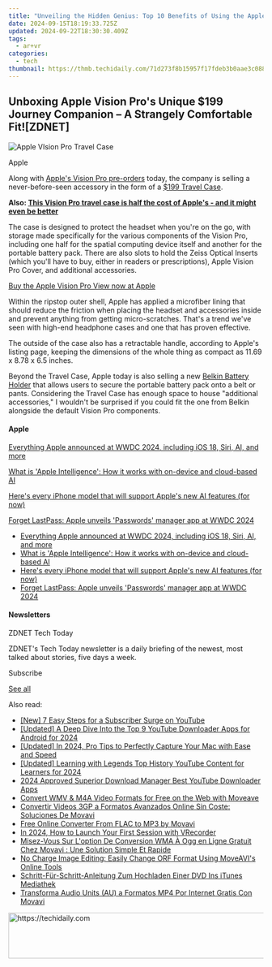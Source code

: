 ```yaml
---
title: "Unveiling the Hidden Genius: Top 10 Benefits of Using the Apple Vision Pro | Tech Innovations"
date: 2024-09-15T18:19:33.725Z
updated: 2024-09-22T18:30:30.409Z
tags:
  - ar+vr
categories:
  - tech
thumbnail: https://thmb.techidaily.com/71d273f8b15957f17fdeb3b0aae3c0885fe07f2dce2ef3352473abd411f32443.jpg
---
```


## Unboxing Apple Vision Pro's Unique $199 Journey Companion – A Strangely Comfortable Fit![ZDNET]

![Apple VIsion Pro Travel Case](https://www.zdnet.com/a/img/resize/b07d9a769e671d04883cadfa09baa93ea1fc4cdb/2024/01/19/9d6b9ecf-7934-48a0-a59e-55d05345ecb2/mw2f3.jpg?auto=webp&precrop=1000,562,x0,y196&width=1280)

Apple

Along with [Apple's Vision Pro pre-orders](https://apple.sjv.io/c/159047/435031/7613?&sharedid=zdnet&partnerpropertyid=1980086&u=https%3A%2F%2Fwww.apple.com%2Fapple-vision-pro%2F&subId1=zd-%5F%5FCOM%5FCLICK%5FID%5F%5F-dtp) today, the company is selling a never-before-seen accessory in the form of a [$199 Travel Case](https://apple.sjv.io/c/159047/435031/7613?&sharedid=zdnet&partnerpropertyid=1980086&u=https%3A%2F%2Fwww.apple.com%2Fshop%2Fproduct%2FMW2F3LL%2FA%2Fapple-vision-pro-travel-case&subId1=zd-%5F%5FCOM%5FCLICK%5FID%5F%5F-dtp).

**Also: [This Vision Pro travel case is half the cost of Apple's - and it might even be better](https://www.zdnet.com/article/this-vision-pro-travel-case-is-half-the-cost-of-apples-and-it-might-even-be-better-nice-dot-1/)**

The case is designed to protect the headset when you're on the go, with storage made specifically for the various components of the Vision Pro, including one half for the spatial computing device itself and another for the portable battery pack. There are also slots to hold the Zeiss Optical Inserts (which you'll have to buy, either in readers or prescriptions), Apple Vision Pro Cover, and additional accessories.

[Buy the Apple Vision Pro View now at Apple](https://apple.sjv.io/c/159047/435031/7613?&sharedid=zdnet&partnerpropertyid=1980086&u=https%3A%2F%2Fwww.apple.com%2Fapple-vision-pro%2F&subId1=zd-%5F%5FCOM%5FCLICK%5FID%5F%5F-dtp)

Within the ripstop outer shell, Apple has applied a microfiber lining that should reduce the friction when placing the headset and accessories inside and prevent anything from getting micro-scratches. That's a trend we've seen with high-end headphone cases and one that has proven effective.

The outside of the case also has a retractable handle, according to Apple's listing page, keeping the dimensions of the whole thing as compact as 11.69 x 8.78 x 6.5 inches.

Beyond the Travel Case, Apple today is also selling a new [Belkin Battery Holder](https://apple.sjv.io/c/159047/435031/7613?&sharedid=zdnet&partnerpropertyid=1980086&u=https%3A%2F%2Fwww.apple.com%2Fshop%2Fproduct%2FHRDR2ZM%2FA%2Fbelkin-battery-holder-for-apple-vision-pro&subId1=zd-%5F%5FCOM%5FCLICK%5FID%5F%5F-dtp) that allows users to secure the portable battery pack onto a belt or pants. Considering the Travel Case has enough space to house "additional accessories," I wouldn't be surprised if you could fit the one from Belkin alongside the default Vision Pro components.

#### Apple

[Everything Apple announced at WWDC 2024, including iOS 18, Siri, AI, and more](https://www.zdnet.com/article/every-new-feature-apple-unveiled-for-iphone-ipad-mac-and-more-this-fall-including-ai/ "Everything Apple announced at WWDC 2024, including iOS 18, Siri, AI, and more")

[What is 'Apple Intelligence': How it works with on-device and cloud-based AI](https://www.zdnet.com/article/what-is-apple-intelligence-everything-to-know-about-ai-features-coming-to-iphones-macs-and-ipads/ "What is 'Apple Intelligence': How it works with on-device and cloud-based AI")

[Here's every iPhone model that will support Apple's new AI features (for now)](https://www.zdnet.com/article/ios-18-1-update-every-iphone-model-that-will-support-apples-new-ai-features-for-now/ "Here's every iPhone model that will support Apple's new AI features (for now)")

[Forget LastPass: Apple unveils 'Passwords' manager app at WWDC 2024](https://www.zdnet.com/article/forget-lastpass-apple-unveils-passwords-manager-app-at-wwdc-2024/ "Forget LastPass: Apple unveils 'Passwords' manager app at WWDC 2024")

* [Everything Apple announced at WWDC 2024, including iOS 18, Siri, AI, and more](https://www.zdnet.com/article/every-new-feature-apple-unveiled-for-iphone-ipad-mac-and-more-this-fall-including-ai/ "Everything Apple announced at WWDC 2024, including iOS 18, Siri, AI, and more")
* [What is 'Apple Intelligence': How it works with on-device and cloud-based AI](https://www.zdnet.com/article/what-is-apple-intelligence-everything-to-know-about-ai-features-coming-to-iphones-macs-and-ipads/ "What is 'Apple Intelligence': How it works with on-device and cloud-based AI")
* [Here's every iPhone model that will support Apple's new AI features (for now)](https://www.zdnet.com/article/ios-18-1-update-every-iphone-model-that-will-support-apples-new-ai-features-for-now/ "Here's every iPhone model that will support Apple's new AI features (for now)")
* [Forget LastPass: Apple unveils 'Passwords' manager app at WWDC 2024](https://www.zdnet.com/article/forget-lastpass-apple-unveils-passwords-manager-app-at-wwdc-2024/ "Forget LastPass: Apple unveils 'Passwords' manager app at WWDC 2024")

#### Newsletters

ZDNET Tech Today

ZDNET's Tech Today newsletter is a daily briefing of the newest, most talked about stories, five days a week.

 Subscribe

[See all](https://www.zdnet.com/newsletters/)

<ins class="adsbygoogle"
     style="display:block"
     data-ad-format="autorelaxed"
     data-ad-client="ca-pub-7571918770474297"
     data-ad-slot="1223367746"></ins>

<ins class="adsbygoogle"
     style="display:block"
     data-ad-client="ca-pub-7571918770474297"
     data-ad-slot="8358498916"
     data-ad-format="auto"
     data-full-width-responsive="true"></ins>

<span class="atpl-alsoreadstyle">Also read:</span>
<div><ul>
<li><a href="https://youtube-lab.techidaily.com/-easy-steps-for-a-subscriber-surge-on-youtube/"><u>[New] 7 Easy Steps for a Subscriber Surge on YouTube</u></a></li>
<li><a href="https://facebook-video-share.techidaily.com/updated-a-deep-dive-into-the-top-9-youtube-downloader-apps-for-android-for-2024/"><u>[Updated] A Deep Dive Into the Top 9 YouTube Downloader Apps for Android for 2024</u></a></li>
<li><a href="https://desktop-recording.techidaily.com/updated-in-2024-pro-tips-to-perfectly-capture-your-mac-with-ease-and-speed/"><u>[Updated] In 2024, Pro Tips to Perfectly Capture Your Mac with Ease and Speed</u></a></li>
<li><a href="https://youtube-data.techidaily.com/ed-learning-with-legends-top-history-youtube-content-for-learners-for-2024/"><u>[Updated] Learning with Legends Top History YouTube Content for Learners for 2024</u></a></li>
<li><a href="https://facebook-video-content.techidaily.com/2024-approved-superior-download-manager-best-youtube-downloader-apps/"><u>2024 Approved Superior Download Manager Best YouTube Downloader Apps</u></a></li>
<li><a href="https://some-tips.techidaily.com/convert-wmv-and-m4a-video-formats-for-free-on-the-web-with-moveave/"><u>Convert WMV & M4A Video Formats for Free on the Web with Moveave</u></a></li>
<li><a href="https://some-tips.techidaily.com/convertir-videos-3gp-a-formatos-avanzados-online-sin-coste-soluciones-de-movavi/"><u>Convertir Videos 3GP a Formatos Avanzados Online Sin Coste: Soluciones De Movavi</u></a></li>
<li><a href="https://some-tips.techidaily.com/free-online-converter-from-flac-to-mp3-by-movavi/"><u>Free Online Converter From FLAC to MP3 by Movavi</u></a></li>
<li><a href="https://screen-recording.techidaily.com/in-2024-how-to-launch-your-first-session-with-vrecorder/"><u>In 2024, How to Launch Your First Session with VRecorder</u></a></li>
<li><a href="https://some-tips.techidaily.com/misez-vous-sur-loption-de-conversion-wma-a-ogg-en-ligne-gratuit-chez-movavi-une-solution-simple-et-rapide/"><u>Misez-Vous Sur L'option De Conversion WMA À Ogg en Ligne Gratuit Chez Movavi : Une Solution Simple Et Rapide</u></a></li>
<li><a href="https://some-tips.techidaily.com/no-charge-image-editing-easily-change-orf-format-using-moveavis-online-tools/"><u>No Charge Image Editing: Easily Change ORF Format Using MoveAVI's Online Tools</u></a></li>
<li><a href="https://solve-helper.techidaily.com/schritt-fur-schritt-anleitung-zum-hochladen-einer-dvd-ins-itunes-mediathek/"><u>Schritt-Für-Schritt-Anleitung Zum Hochladen Einer DVD Ins iTunes Mediathek</u></a></li>
<li><a href="https://some-tips.techidaily.com/transforma-audio-units-au-a-formatos-mp4-por-internet-gratis-con-movavi/"><u>Transforma Audio Units (AU) a Formatos MP4 Por Internet Gratis Con Movavi</u></a></li>
</ul></div>

<!-- affiliate ads begin -->
<a href="https://appsumo.8odi.net/c/5597632/2112007/7443" target="_top" id="2112007">
  <img src="//a.impactradius-go.com/display-ad/7443-2112007" border="0" alt="https://techidaily.com" width="728" height="90"/>
</a>
<img height="0" width="0" src="https://appsumo.8odi.net/i/5597632/2112007/7443" style="position:absolute;visibility:hidden;" border="0" />
<!-- affiliate ads end -->

